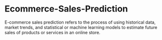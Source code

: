 # Ecommerce-Sales-Prediction
E-commerce sales prediction refers to the process of using historical data, market trends, and statistical or machine learning models to estimate future sales of products or services in an online store.
